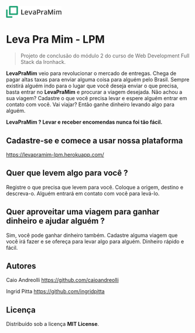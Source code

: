 
  
  
<img src=server/public/images/lp/logoLPM.png width=30%>  
  


# Leva Pra Mim - LPM 
> Projeto de conclusão do módulo 2 do curso de Web Development Full Stack da Ironhack.

**LevaPraMim** veio para revolucionar o mercado de entregas. Chega de pagar altas taxas para enviar alguma coisa para alguém pelo Brasil. Sempre existirá alguém indo para o lugar que você deseja enviar o que precisa, basta entrar no **LevaPraMim** e procurar a viagem desejada. Não achou a sua viagem? Cadastre o que você precisa levar e espere alguém entrar em contato com você. Vai viajar? Então ganhe dinheiro levando algo para alguém. 

**LevaPraMim ? 
Levar e receber encomendas nunca foi tão fácil.**

## Cadastre-se e comece a usar nossa plataforma

https://levapramim-lpm.herokuapp.com/

## Quer que levem algo para você ? 

Registre o que precisa que levem para você. Coloque a origem, destino e descreva-o. Alguém entrará em contato com você para levá-lo.

## Quer aproveitar uma viagem para ganhar dinheiro e ajudar alguém ?

Sim, você pode ganhar dinheiro também. Cadastre alguma viagem que você irá fazer e se ofereça para levar algo para alguém. Dinheiro rápido e fácil.

## Autores

Caio Andreolli 
https://github.com/caioandreolli

Ingrid Pitta
https://github.com/ingridpitta

## Licença
Distribuído sob a licença **MIT License**.
